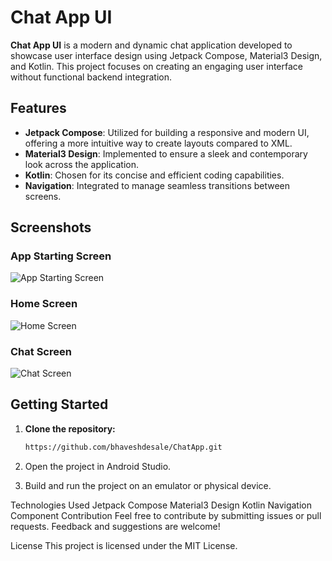 # Chat App UI

**Chat App UI** is a modern and dynamic chat application developed to showcase user interface design using Jetpack Compose, Material3 Design, and Kotlin. This project focuses on creating an engaging user interface without functional backend integration.

## Features

- **Jetpack Compose**: Utilized for building a responsive and modern UI, offering a more intuitive way to create layouts compared to XML.
- **Material3 Design**: Implemented to ensure a sleek and contemporary look across the application.
- **Kotlin**: Chosen for its concise and efficient coding capabilities.
- **Navigation**: Integrated to manage seamless transitions between screens.

## Screenshots

### App Starting Screen
![App Starting Screen](https://github.com/bhavesh/ChatApp/app/src/main/res/drawable/8f37cc85-6a3a-41c7-a481-c258c8ca7ca7.jpg)

### Home Screen
![Home Screen](https://github.com/your-username/chat-app-ui/raw/main/images/home-screen.png)

### Chat Screen
![Chat Screen](https://github.com/your-username/chat-app-ui/raw/main/images/chat-screen.png)

## Getting Started

1. **Clone the repository:**
   ```bash
   https://github.com/bhaveshdesale/ChatApp.git
2. Open the project in Android Studio.

3. Build and run the project on an emulator or physical device.

Technologies Used
Jetpack Compose
Material3 Design
Kotlin
Navigation Component
Contribution
Feel free to contribute by submitting issues or pull requests. Feedback and suggestions are welcome!

License
This project is licensed under the MIT License.
